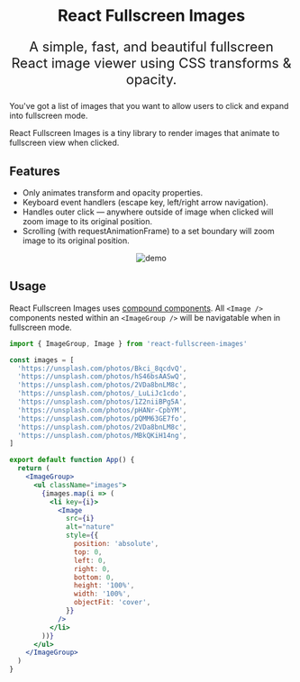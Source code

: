 <h1 align="center">
  React Fullscreen Images 
</h1>
<p align="center" style="font-size: 1.5rem;">
  A simple, fast, and beautiful fullscreen React image viewer using CSS transforms & opacity.
</p>

You've got a list of images that you want to allow users to click and expand into fullscreen mode.

React Fullscreen Images is a tiny library to render images that animate to fullscreen view when
clicked.

## Features

- Only animates transform and opacity properties.
- Keyboard event handlers (escape key, left/right arrow navigation).
- Handles outer click — anywhere outside of image when clicked will zoom image to its original
  position.
- Scrolling (with requestAnimationFrame) to a set boundary will zoom image to its original position.

<p align="center">
<img src="demo.gif" alt="demo" />
</p>

## Usage

React Fullscreen Images uses [compound components](https://kentcdodds.com/blog/compound-components-with-react-hooks). All `<Image />` components nested within an `<ImageGroup />` will be navigatable when in fullscreen mode.

```jsx
import { ImageGroup, Image } from 'react-fullscreen-images'

const images = [
  'https://unsplash.com/photos/Bkci_8qcdvQ',
  'https://unsplash.com/photos/hS46bsAASwQ',
  'https://unsplash.com/photos/2VDa8bnLM8c',
  'https://unsplash.com/photos/_LuLiJc1cdo',
  'https://unsplash.com/photos/1Z2niiBPg5A',
  'https://unsplash.com/photos/pHANr-CpbYM',
  'https://unsplash.com/photos/pQMM63GE7fo',
  'https://unsplash.com/photos/2VDa8bnLM8c',
  'https://unsplash.com/photos/MBkQKiH14ng',
]

export default function App() {
  return (
    <ImageGroup>
      <ul className="images">
        {images.map(i => (
          <li key={i}>
            <Image
              src={i}
              alt="nature"
              style={{
                position: 'absolute',
                top: 0,
                left: 0,
                right: 0,
                bottom: 0,
                height: '100%',
                width: '100%',
                objectFit: 'cover',
              }}
            />
          </li>
        ))}
      </ul>
    </ImageGroup>
  )
}
```
